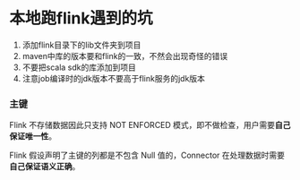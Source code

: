 # 本地跑flink遇到的坑

1. 添加flink目录下的lib文件夹到项目
2. maven中库的版本要和flink的一致，不然会出现奇怪的错误
3. 不要把scala sdk的库添加到项目
4. 注意job编译时的jdk版本不要高于flink服务的jdk版本


### 主键
Flink 不存储数据因此只支持 NOT ENFORCED 模式，即不做检查，用户需要**自己保证唯一性**。

Flink 假设声明了主键的列都是不包含 Null 值的，Connector 在处理数据时需要**自己保证语义正确**。